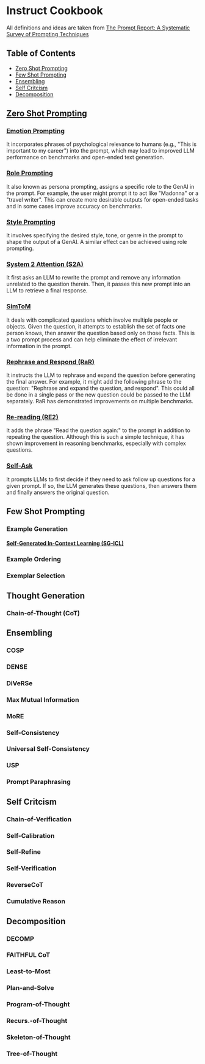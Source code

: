 # Instruct Cookbook

All definitions and ideas are taken from [The Prompt Report: A Systematic Survey of Prompting Techniques](https://arxiv.org/abs/2406.06608)

## Table of Contents
- [Zero Shot Prompting](#zero-shot-prompting)
- [Few Shot Prompting](#few-shot-prompting)
- [Ensembling](#ensembling)
- [Self Critcism](#self-critcism)
- [Decomposition](#decomposition)

## [Zero Shot Prompting](https://github.com/nikhilsharma26500/instructor_docs/tree/main/zero_shot)

### [Emotion Prompting](https://github.com/nikhilsharma26500/instructor_docs/blob/main/zero_shot/emotional_prompting.py) 
It incorporates phrases of psychological relevance to humans (e.g., "This is important to my career") into the prompt, which may lead to improved LLM performance on benchmarks and open-ended text generation.

### [Role Prompting](https://github.com/nikhilsharma26500/instructor_docs/blob/main/zero_shot/role_prompting.py)
It also known as persona prompting, assigns a specific role to the GenAI in the prompt. For example, the user might prompt it to act like "Madonna" or a "travel writer". This can create more desirable outputs for open-ended tasks and in some cases improve accuracy on benchmarks.

### [Style Prompting](https://github.com/nikhilsharma26500/instructor_docs/blob/main/zero_shot/style_prompting.py)
It involves specifying the desired style, tone, or genre in the prompt to shape the output of a GenAI. A similar effect can be achieved using role prompting.

### [System 2 Attention (S2A)](https://github.com/nikhilsharma26500/instructor_docs/blob/main/zero_shot/system_2_attention.py)
It first asks an LLM to rewrite the prompt and remove any information unrelated to the question therein. Then, it passes this new prompt into an LLM to retrieve a final response.

### [SimToM](https://github.com/nikhilsharma26500/instructor_docs/blob/main/zero_shot/sim_to_m.py)
It deals with complicated questions which involve multiple people or objects. Given the question, it attempts to establish the set of facts one person knows, then answer the question based only on those facts. This is a two prompt process and can help eliminate the effect of irrelevant information in the prompt.

### [Rephrase and Respond (RaR)](https://github.com/nikhilsharma26500/instructor_docs/blob/main/zero_shot/rephrase_and_respond.py)
It instructs the LLM to rephrase and expand the question before generating the final answer. For example,
it might add the following phrase to the question: "Rephrase and expand the question, and respond". This could all be done in a single pass or the new question could be passed to the LLM separately. RaR has demonstrated improvements on multiple benchmarks.

### [Re-reading (RE2)](https://github.com/nikhilsharma26500/instructor_docs/blob/main/zero_shot/re_reading.py)
It adds the phrase "Read the question again:" to the prompt in addition to repeating the question. Although this is such a simple technique, it has shown improvement in reasoning benchmarks, especially with complex questions.

### [Self-Ask](https://github.com/nikhilsharma26500/instructor_docs/blob/main/zero_shot/self_ask.py)
It prompts LLMs to first decide if they need to ask follow up questions for a given prompt. If so, the LLM generates these questions, then answers them and finally answers the original question.

## Few Shot Prompting

### Example Generation
#### [Self-Generated In-Context Learning (SG-ICL)]()
### Example Ordering
### Exemplar Selection

## Thought Generation

### Chain-of-Thought (CoT)

## Ensembling

### COSP
### DENSE
### DiVeRSe
### Max Mutual Information
### MoRE
### Self-Consistency
### Universal Self-Consistency
### USP
### Prompt Paraphrasing

## Self Critcism

### Chain-of-Verification
### Self-Calibration
### Self-Refine
### Self-Verification
### ReverseCoT
### Cumulative Reason

## Decomposition

### DECOMP
### FAITHFUL CoT
### Least-to-Most
### Plan-and-Solve
### Program-of-Thought
### Recurs.-of-Thought
### Skeleton-of-Thought
### Tree-of-Thought